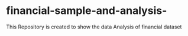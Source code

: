 # financial-sample-and-analysis-
This Repository is created to show the data Analysis of financial dataset
